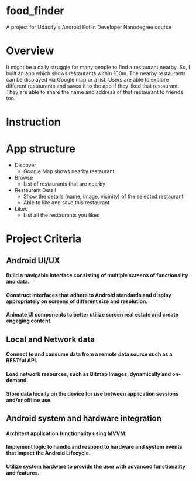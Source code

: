 # food_finder
A project for Udacity's Android Kotlin Developer Nanodegree course
# Overview
It might be a daily struggle for many people to find a restaurant nearby. So, I built an app which shows restaurants within 100m. The nearby restaurants can be displayed via Google map or a list. Users are able to explore different restaurants
and saved it to the app if they liked that restaurant. They are able to share the name and address of that restaurant to friends too.
# Instruction



# App structure
- Discover
  - Google Map shows nearby restaurant
- Browse
  - List of restaurants that are nearby
- Restaurant Detail
  - Show the details (name, image, vicinity) of the selected restaurant
  - Able to like and save this restaurant
- Liked
  - List all the restaurants you liked


# Project Criteria
## Android UI/UX
#### Build a navigable interface consisting of multiple screens of functionality and data.

#### Construct interfaces that adhere to Android standards and display appropriately on screens of different size and resolution.

#### Animate UI components to better utilize screen real estate and create engaging content.


## Local and Network data
#### Connect to and consume data from a remote data source such as a RESTful API.

#### Load network resources, such as Bitmap Images, dynamically and on-demand.

#### Store data locally on the device for use between application sessions and/or offline use.

## Android system and hardware integration
#### Architect application functionality using MVVM.

#### Implement logic to handle and respond to hardware and system events that impact the Android Lifecycle.

#### Utilize system hardware to provide the user with advanced functionality and features.

